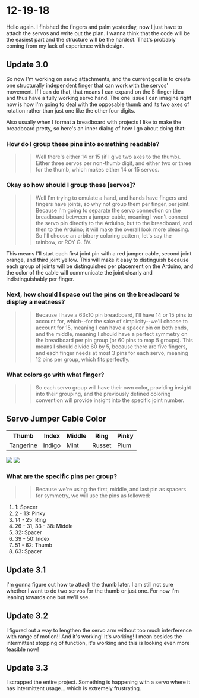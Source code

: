 # 12-19-18 

Hello again. I finished the fingers and palm yesterday, now I just have to attach the servos and write out the plan. I wanna think that the code will be the easiest part and the structure will be the hardest. That's probably coming from my lack of experience with design.

## Update 3.0
So now I'm working on servo attachments, and the current goal is to create one structurally independent finger that can work with the servos' movement. If I can do that, that means I can expand on the 5-finger idea and thus have a fully working servo hand. The one issue I can imagine right now is how I'm going to deal with the opposable thumb and its two axes of rotation rather than just one like the other four digits.

Also usually when I format a breadboard with projects I like to make the breadboard pretty, so here's an inner dialog of how I go about doing that:

### How do I group these pins into something readable?
>> Well there's either 14 or 15 (if I give two axes to the thumb). Either three servos per non-thumb digit, and either two or three for the thumb, which makes either 14 or 15 servos.

### Okay so how should I group these [servos]? 
>> Well I'm trying to emulate a hand, and hands have fingers and fingers have joints, so why not group them per finger, per joint. Because I'm going to separate the servo connection on the breadboard between a jumper cable, meaning I won't connect the servo pin directly to the Arduino, but to the breadboard, and then to the Arduino; it will make the overall look more pleasing. So I'll choose an arbitrary coloring pattern, let's say the rainbow, or ROY G. BV. 

This means I'll start each first joint pin with a red jumper cable, second joint orange, and third joint yellow. This will make it easy to distinguish because each group of joints will be distinguished per placement on the Arduino, and the color of the cable will communicate the joint clearly and indistinguishably per finger.

### Next, how should I space out the pins on the breadboard to display a neatness?
>> Because I have a 63x10 pin breadboard, I'll have 14 or 15 pins to account for, which--for the sake of simplicity--we'll choose to account for 15, meaning I can have a spacer pin on both ends, and the middle, meaning I should have a perfect symmetry on the breadboard per pin group (or 60 pins to map 5 groups). This means I should divide 60 by 5, because there are five fingers, and each finger needs at most 3 pins for each servo, meaning 12 pins per group, which fits perfectly.

### What colors go with what finger?
>> So each servo group will have their own color, providing insight into their grouping, and the previously defined coloring convention will provide insight into the specific joint number.

## Servo Jumper Cable Color

<table>
    <tr>
        <th> Thumb </th>
        <th> Index </th>
        <th> Middle </th>
        <th> Ring </th>
        <th> Pinky </th>
    </tr>
    <tr>
        <td> Tangerine </td>
        <td> Indigo </td>
        <td> Mint </td>
        <td> Russet </td>
        <td> Plum </td>
    </tr>
</table>

<img src="../img/firstJointAttached.jpg" />

<img src="../img/servoBraids.jpg" />

### What are the specific pins per group?
>> Because we're using the first, middle, and last pin as spacers for symmetry, we will use the pins as followed:

<ol>
    <li> 1: Spacer </li>
    <li> 2 - 13: Pinky </li>
    <li> 14 - 25: Ring </li>
    <li> 26 - 31, 33 - 38: Middle </li>
    <li> 32: Spacer </li>
    <li> 39 - 50: Index </li>
    <li> 51 - 62: Thumb </li>
    <li> 63: Spacer </li>
</ol>

## Update 3.1

I'm gonna figure out how to attach the thumb later. I am still not sure whether I want to do two servos for the thumb or just one. For now I'm leaning towards one but we'll see.

## Update 3.2

I figured out a way to lengthen the servo arm without too much interference with range of motion!! And it's working! It's working! I mean besides the intermittent stopping of function, it's working and this is looking even more feasible now!

## Update 3.3

I scrapped the entire project. Something is happening with a servo where it has intermittent usage... which is extremely frustrating.


